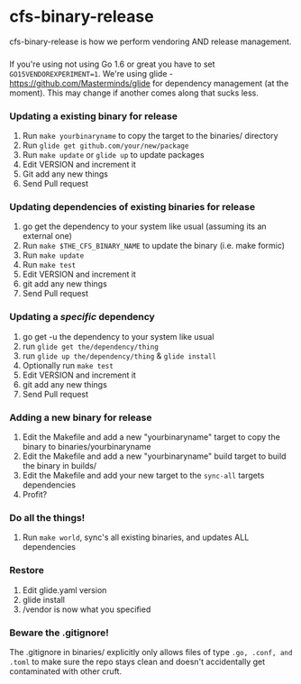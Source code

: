 # cfs-binary-release

cfs-binary-release is how we perform vendoring AND release management.

###

If you're using not using Go 1.6 or great you have to set `GO15VENDOREXPERIMENT=1`. We're using glide - https://github.com/Masterminds/glide for dependency management (at the moment). This may change if another comes along that sucks less.

### Updating a existing binary for release

1. Run `make yourbinaryname` to copy the target to the binaries/ directory
2. Run `glide get github.com/your/new/package`
3. Run `make update` or `glide up` to update packages
4. Edit VERSION and increment it
5. Git add any new things
6. Send Pull request

### Updating dependencies of existing binaries for release

1. go get the dependency to your system like usual (assuming its an external one)
2. Run `make $THE_CFS_BINARY_NAME` to update the binary (i.e. make formic)
3. Run `make update`
4. Run `make test`
5. Edit VERSION and increment it
6. git add any new things
7. Send Pull request

### Updating a *specific* dependency

1. go get -u the dependency to your system like usual
2. run `glide get the/dependency/thing`
3. run `glide up the/dependency/thing` & `glide install`
4. Optionally run `make test`
5. Edit VERSION and increment it
6. git add any new things
7. Send Pull request

### Adding a new binary for release

1. Edit the Makefile and add a new "yourbinaryname" target to copy the binary to binaries/yourbinaryname
2. Edit the Makefile and add a new "yourbinaryname" build target to build the binary in builds/
3. Edit the Makefile and add your new target to the `sync-all` targets dependencies 
4. Profit? 

### Do all the things!

1. Run `make world`, sync's all existing binaries, and updates ALL dependencies

### Restore

1. Edit glide.yaml version
2. glide install 
3. /vendor is now what you specified

### Beware the .gitignore!

The .gitignore in binaries/ explicitly only allows files of type `.go, .conf, and .toml` to make sure the repo stays clean and doesn't accidentally get contaminated with other cruft.
